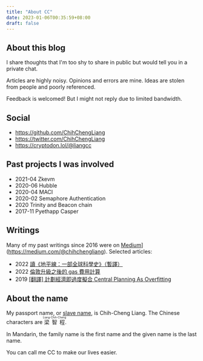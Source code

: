 ```yaml
---
title: "About CC"
date: 2023-01-06T00:35:59+08:00
draft: false
---
```


## About this blog

I share thoughts that I'm too shy to share in public but would tell you in a private chat.

Articles are highly noisy. Opinions and errors are mine. Ideas are stolen from people and poorly referenced.

Feedback is welcomed! But I might not reply due to limited bandwidth.

## Social

- https://github.com/ChihChengLiang
- https://twitter.com/ChihChengLiang
- https://cryptodon.lol/@liangcc

## Past projects I was involved

- 2021-04 Zkevm
- 2020-06 Hubble
- 2020-04 MACI
- 2020-02 Semaphore Authentication
- 2020 Trinity and Beacon chain
- 2017-11 Pyethapp Casper

## Writings

Many of my past writings since 2016 were on [Medium](https://medium.com/@chihchengliang)](https://medium.com/@chihchengliang). Selected articles:

- 2022 [讀《地平線：一部全球科學史》（暫譯）](https://medium.com/@chihchengliang/horizons-book-7465e3e43ee3)
- 2022 [倫敦升級之後的 gas 費用計算](https://medium.com/taipei-ethereum-meetup/eip-1559-tx-fee-232576cc11dc)
- 2019 [[翻譯] 計劃經濟即過度擬合 Central Planning As Overfitting](https://medium.com/@chihchengliang/%E8%A8%88%E5%8A%83%E7%B6%93%E6%BF%9F%E5%8D%B3%E9%81%8E%E5%BA%A6%E6%93%AC%E5%90%88-34644d42938e)

## About the name

My passport name, or [slave name](https://twitter.com/VitalikButerin/status/1535211774697414660), is Chih-Cheng Liang. The Chinese characters are <ruby><rb>梁智程</rb><rt>Liang-Chih-Cheng</rt></ruby>.

In Mandarin, the family name is the first name and the given name is the last name.

You can call me CC to make our lives easier.
